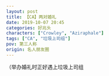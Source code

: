 ```yaml
---
layout: post
title: 【CA】两对婚礼
date: 2019-10-07 20:45
categories: 好兆头
characters: ["Crowley", "Aziraphale"]
tags: ["CA", "垃圾上司组"]
pov: 第三人称
origin: 名人朋友圈
---
```


（举办婚礼时正好遇上垃圾上司组

